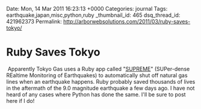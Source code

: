Date: Mon, 14 Mar 2011 16:23:13 +0000
Categories: journal
Tags: earthquake,japan,misc,python,ruby
_thumbnail_id: 465
dsq_thread_id: 421962373
Permalink: http://arborwebsolutions.com/2011/03/ruby-saves-tokyo/

# Ruby Saves Tokyo

<img src="/attachments/supreme.jpg" alt="" class="alignleft" /> Apparently Tokyo Gas uses a Ruby app called "[SUPREME][]" (SUPer-dense
REaltime Monitoring of Earthquakes) to automatically shut off natural
gas lines when an earthquake happens. Ruby probably saved thousands of
lives in the aftermath of the 9.0 magnitude earthquake a few days ago. I
have not heard of any cases where Python has done the same. I'll be sure
to post here if I do!

  [SUPREME]: http://www.slideshare.net/ossaj/ruby-6029382
